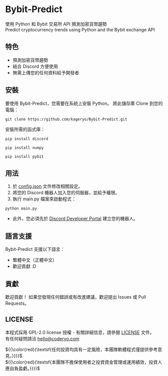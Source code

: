# Bybit-Predict
使用 Python 和 Bybit 交易所 API 預測加密貨幣趨勢  
Predict cryptocurrency trends using Python and the Bybit exchange API

## 特色

- 預測加密貨幣趨勢
- 結合 Discord 方便使用
- 無需上傳您的任何資料給予開發者
  
## 安裝

要使用 Bybit-Predict，您需要在系統上安裝 Python。 將此儲存庫 Clone 到您的電腦：
````
git clone https://github.com/kageryo/Bybit-Predict.git
````

安裝所需的函式庫：

````
pip install discord
````
````
pip install numpy
````
````
pip install pybit
````

## 用法
1. 於 [config.json](src/config.json) 文件修改相關設定。
2. 將您的 Discord 機器人加入您的伺服器，並給予權限。
3. 執行 main.py 檔案來啟動程式：

````
python main.py
````

- 此外，您必須先於 [Discord Developer Portal](https://discord.com/developers/applications) 建立您的機器人。  

## 語言支援

Bybit-Predict 支援以下語言：
- 繁體中文（正體中文）
- 歡迎貢獻 :D

## 貢獻

歡迎貢獻！ 如果您發現任何錯誤或有改進建議，歡迎提出 Issues 或 Pull Requests。

## LICENSE

本程式採用 GPL-2.0 license 授權 - 有關詳細信息，請參閱 [LICENSE](LICENSE) 文件。  
有任何疑問請洽 hello@coderyo.com
  
${{\color{red}{\textsf{任何投資均具有一定風險，本團隊軟體程式僅提供參考意見。}}}}\$  
${{\color{red}{\textsf{本團隊不擔保使用者之投資資金管理或運用績效，投資人應自負盈虧。}}}}\$
